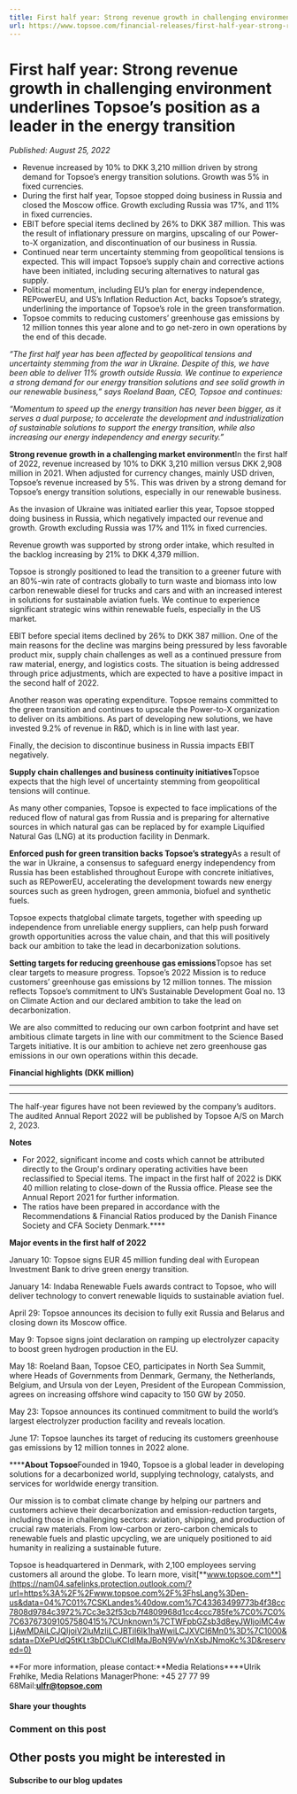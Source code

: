 ```yaml
---
title: First half year: Strong revenue growth in challenging environment underlines Topsoe’s position as a leader in the energy transition
url: https://www.topsoe.com/financial-releases/first-half-year-strong-revenue-growth-in-challenging-environment-underlines-topsoes-position-as-a-leader-in-the-energy-transition#main-content
---
```


# First half year: Strong revenue growth in challenging environment underlines Topsoe’s position as a leader in the energy transition

*Published: August 25, 2022*

- Revenue increased by 10% to DKK 3,210 million driven by strong demand for Topsoe’s energy transition solutions. Growth was 5% in fixed currencies.
- During the first half year, Topsoe stopped doing business in Russia and closed the Moscow office. Growth excluding Russia was 17%, and 11% in fixed currencies.
- EBIT before special items declined by 26% to DKK 387 million. This was the result of inflationary pressure on margins, upscaling of our Power-to-X organization, and discontinuation of our business in Russia.
- Continued near term uncertainty stemming from geopolitical tensions is expected. This will impact Topsoe’s supply chain and corrective actions have been initiated, including securing alternatives to natural gas supply.
- Political momentum, including EU’s plan for energy independence, REPowerEU, and US’s Inflation Reduction Act, backs Topsoe’s strategy, underlining the importance of Topsoe’s role in the green transformation.
- Topsoe commits to reducing customers’ greenhouse gas emissions by 12 million tonnes this year alone and to go net-zero in own operations by the end of this decade.

*“The first half year has been affected by geopolitical tensions and uncertainty stemming from the war in Ukraine. Despite of this, we have been able to deliver 11% growth outside Russia. We continue to experience a strong demand for our energy transition solutions and see solid growth in our renewable business,” says Roeland Baan, CEO, Topsoe and continues:*

*“Momentum to speed up the energy transition has never been bigger, as it serves a dual purpose; to accelerate the development and industrialization of sustainable solutions to support the energy transition, while also increasing our energy independency and energy security.”*

**Strong revenue growth in a challenging market environment**In the first half of 2022, revenue increased by 10% to DKK 3,210 million versus DKK 2,908 million in 2021. When adjusted for currency changes, mainly USD driven, Topsoe’s revenue increased by 5%. This was driven by a strong demand for Topsoe’s energy transition solutions, especially in our renewable business.

As the invasion of Ukraine was initiated earlier this year, Topsoe stopped doing business in Russia, which negatively impacted our revenue and growth. Growth excluding Russia was 17% and 11% in fixed currencies.

Revenue growth was supported by strong order intake, which resulted in the backlog increasing by 21% to DKK 4,379 million.

Topsoe is strongly positioned to lead the transition to a greener future with an 80%-win rate of contracts globally to turn waste and biomass into low carbon renewable diesel for trucks and cars and with an increased interest in solutions for sustainable aviation fuels. We continue to experience significant strategic wins within renewable fuels, especially in the US market.

EBIT before special items declined by 26% to DKK 387 million. One of the main reasons for the decline was margins being pressured by less favorable product mix, supply chain challenges as well as a continued pressure from raw material, energy, and logistics costs. The situation is being addressed through price adjustments, which are expected to have a positive impact in the second half of 2022.

Another reason was operating expenditure. Topsoe remains committed to the green transition and continues to upscale the Power-to-X organization to deliver on its ambitions. As part of developing new solutions, we have invested 9.2% of revenue in R&D, which is in line with last year.

Finally, the decision to discontinue business in Russia impacts EBIT negatively.

**Supply chain challenges and business continuity initiatives**Topsoe expects that the high level of uncertainty stemming from geopolitical tensions will continue.

As many other companies, Topsoe is expected to face implications of the reduced flow of natural gas from Russia and is preparing for alternative sources in which natural gas can be replaced by for example Liquified Natural Gas (LNG) at its production facility in Denmark.

**Enforced push for green transition backs Topsoe’s strategy**As a result of the war in Ukraine, a consensus to safeguard energy independency from Russia has been established throughout Europe with concrete initiatives, such as REPowerEU, accelerating the development towards new energy sources such as green hydrogen, green ammonia, biofuel and synthetic fuels.

Topsoe expects thatglobal climate targets, together with speeding up independence from unreliable energy suppliers, can help push forward growth opportunities across the value chain, and that this will positively back our ambition to take the lead in decarbonization solutions.

**Setting targets for reducing greenhouse gas emissions**Topsoe has set clear targets to measure progress. Topsoe’s 2022 Mission is to reduce customers’ greenhouse gas emissions by 12 million tonnes. The mission reflects Topsoe’s commitment to UN’s Sustainable Development Goal no. 13 on Climate Action and our declared ambition to take the lead on decarbonization.

We are also committed to reducing our own carbon footprint and have set ambitious climate targets in line with our commitment to the Science Based Targets initiative. It is our ambition to achieve net zero greenhouse gas emissions in our own operations within this decade.

**Financial highlights (DKK million)**

****

****

The half-year figures have not been reviewed by the company’s auditors. The audited Annual Report 2022 will be published by Topsoe A/S on March 2, 2023.

**Notes**

- For 2022, significant income and costs which cannot be attributed directly to the Group's ordinary operating activities have been reclassified to Special items. The impact in the first half of 2022 is DKK 40 million relating to close-down of the Russia office. Please see the Annual Report 2021 for further information.
- The ratios have been prepared in accordance with the Recommendations & Financial Ratios produced by the Danish Finance Society and CFA Society Denmark.****

**Major events in the first half of 2022**

January 10: Topsoe signs EUR 45 million funding deal with European Investment Bank to drive green energy transition.

January 14: Indaba Renewable Fuels awards contract to Topsoe, who will deliver technology to convert renewable liquids to sustainable aviation fuel.

April 29: Topsoe announces its decision to fully exit Russia and Belarus and closing down its Moscow office.

May 9: Topsoe signs joint declaration on ramping up electrolyzer capacity to boost green hydrogen production in the EU.

May 18: Roeland Baan, Topsoe CEO, participates in North Sea Summit, where Heads of Governments from Denmark, Germany, the Netherlands, Belgium, and Ursula von der Leyen, President of the European Commission, agrees on increasing offshore wind capacity to 150 GW by 2050.

May 23: Topsoe announces its continued commitment to build the world’s largest electrolyzer production facility and reveals location.

June 17: Topsoe launches its target of reducing its customers greenhouse gas emissions by 12 million tonnes in 2022 alone.

******About Topsoe**Founded in 1940, Topsoe is a global leader in developing solutions for a decarbonized world, supplying technology, catalysts, and services for worldwide energy transition.

Our mission is to combat climate change by helping our partners and customers achieve their decarbonization and emission-reduction targets, including those in challenging sectors: aviation, shipping, and production of crucial raw materials. From low-carbon or zero-carbon chemicals to renewable fuels and plastic upcycling, we are uniquely positioned to aid humanity in realizing a sustainable future.

Topsoe is headquartered in Denmark, with 2,100 employees serving customers all around the globe. To learn more, visit[**www.topsoe.com**](https://nam04.safelinks.protection.outlook.com/?url=https%3A%2F%2Fwww.topsoe.com%2F%3FhsLang%3Den-us&data=04%7C01%7CSKLandes%40dow.com%7C43363499773b4f38cc7808d9784c3972%7Cc3e32f53cb7f4809968d1cc4ccc785fe%7C0%7C0%7C637673091057580415%7CUnknown%7CTWFpbGZsb3d8eyJWIjoiMC4wLjAwMDAiLCJQIjoiV2luMzIiLCJBTiI6Ik1haWwiLCJXVCI6Mn0%3D%7C1000&sdata=DXePUdQ5tKLt3bDCluKCIdIMaJBoN9VwVnXsbJNmoKc%3D&reserved=0)

**For more information, please contact:**Media Relations****Ulrik Frøhlke, Media Relations ManagerPhone: +45 27 77 99 68Mail:[**ulfr@topsoe.com**](mailto:ulfr@topsoe.com)

#### Share your thoughts

### Comment on this post

## Other posts you might be interested in

#### Subscribe to our blog updates